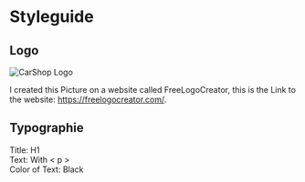 # Styleguide

## Logo 
![CarShop Logo](https://github.com/Leona-istrefi/m293-Leona-Kristijan/assets/142780434/cc842f86-fe7b-40aa-9f9a-6c52e3ccd942)

I created this Picture on a website called FreeLogoCreator, this is the Link to the website:  https://freelogocreator.com/.

## Typographie 

Title: H1
<br> 
Text: With < p >   
Color of Text: Black 
